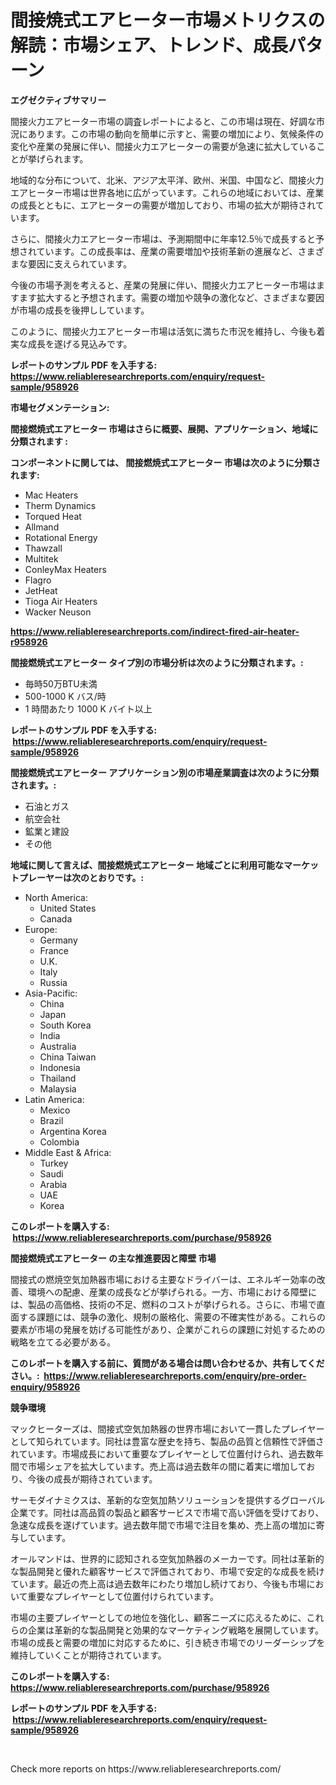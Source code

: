 <p><h1>間接焼式エアヒーター市場メトリクスの解読：市場シェア、トレンド、成長パターン</h1></p><p><strong>エグゼクティブサマリー</strong></p>
<p><p>間接火力エアヒーター市場の調査レポートによると、この市場は現在、好調な市況にあります。この市場の動向を簡単に示すと、需要の増加により、気候条件の変化や産業の発展に伴い、間接火力エアヒーターの需要が急速に拡大していることが挙げられます。</p><p>地域的な分布について、北米、アジア太平洋、欧州、米国、中国など、間接火力エアヒーター市場は世界各地に広がっています。これらの地域においては、産業の成長とともに、エアヒーターの需要が増加しており、市場の拡大が期待されています。</p><p>さらに、間接火力エアヒーター市場は、予測期間中に年率12.5％で成長すると予想されています。この成長率は、産業の需要増加や技術革新の進展など、さまざまな要因に支えられています。</p><p>今後の市場予測を考えると、産業の発展に伴い、間接火力エアヒーター市場はますます拡大すると予想されます。需要の増加や競争の激化など、さまざまな要因が市場の成長を後押ししています。</p><p>このように、間接火力エアヒーター市場は活気に満ちた市況を維持し、今後も着実な成長を遂げる見込みです。</p></p>
<p><strong>レポートのサンプル PDF を入手する: <a href="https://www.reliableresearchreports.com/enquiry/request-sample/958926">https://www.reliableresearchreports.com/enquiry/request-sample/958926</a></strong></p>
<p><strong>市場セグメンテーション:</strong></p>
<p><strong> 間接燃焼式エアヒーター 市場はさらに概要、展開、アプリケーション、地域に分類されます :</strong></p>
<p><strong>コンポーネントに関しては、 間接燃焼式エアヒーター 市場は次のように分類されます: &nbsp;</strong></p>
<p><ul><li>Mac Heaters</li><li>Therm Dynamics</li><li>Torqued Heat</li><li>Allmand</li><li>Rotational Energy</li><li>Thawzall</li><li>Multitek</li><li>ConleyMax Heaters</li><li>Flagro</li><li>JetHeat</li><li>Tioga Air Heaters</li><li>Wacker Neuson</li></ul></p>
<p><strong><a href="https://www.reliableresearchreports.com/indirect-fired-air-heater-r958926">https://www.reliableresearchreports.com/indirect-fired-air-heater-r958926</a></strong></p>
<p><strong> 間接燃焼式エアヒーター タイプ別の市場分析は次のように分類されます。:</strong></p>
<p><ul><li>毎時50万BTU未満</li><li>500-1000 K バス/時</li><li>1 時間あたり 1000 K バイト以上</li></ul></p>
<p><strong>レポートのサンプル PDF を入手する: &nbsp;<a href="https://www.reliableresearchreports.com/enquiry/request-sample/958926">https://www.reliableresearchreports.com/enquiry/request-sample/958926</a></strong></p>
<p><strong> 間接燃焼式エアヒーター アプリケーション別の市場産業調査は次のように分類されます。:</strong></p>
<p><ul><li>石油とガス</li><li>航空会社</li><li>鉱業と建設</li><li>その他</li></ul></p>
<p><strong>地域に関して言えば、間接燃焼式エアヒーター 地域ごとに利用可能なマーケットプレーヤーは次のとおりです。:</strong></p>
<p><ul>
    <li>
        North America:
        <ul>
            <li>United States</li>
            <li>Canada</li>
        </ul>
    </li>
    <li>
        Europe:
        <ul>
            <li>Germany</li>
            <li>France</li>
            <li>U.K.</li>
            <li>Italy</li>
            <li>Russia</li>
        </ul>
    </li>
    <li>
        Asia-Pacific:
        <ul>
            <li>China</li>
            <li>Japan</li>
            <li>South Korea</li>
            <li>India</li>
            <li>Australia</li>
            <li>China Taiwan</li>
            <li>Indonesia</li>
            <li>Thailand</li>
            <li>Malaysia</li>
        </ul>
    </li>
    <li>
        Latin America:
        <ul>
            <li>Mexico</li>
            <li>Brazil</li>
            <li>Argentina Korea</li>
            <li>Colombia</li>
        </ul>
    </li>
    <li>
        Middle East & Africa:
        <ul>
            <li>Turkey</li>
            <li>Saudi</li>
            <li>Arabia</li>
            <li>UAE</li>
            <li>Korea</li>
        </ul>
    </li>
    </ul></p>
<p><strong>このレポートを購入する: &nbsp;<a href="https://www.reliableresearchreports.com/purchase/958926">https://www.reliableresearchreports.com/purchase/958926</a></strong></p>
<p><strong>間接燃焼式エアヒーター の主な推進要因と障壁 市場</strong></p>
<p><p>間接式の燃焼空気加熱器市場における主要なドライバーは、エネルギー効率の改善、環境への配慮、産業の成長などが挙げられる。一方、市場における障壁には、製品の高価格、技術の不足、燃料のコストが挙げられる。さらに、市場で直面する課題には、競争の激化、規制の厳格化、需要の不確実性がある。これらの要素が市場の発展を妨げる可能性があり、企業がこれらの課題に対処するための戦略を立てる必要がある。</p></p>
<p><strong>このレポートを購入する前に、質問がある場合は問い合わせるか、共有してください。:&nbsp; <a href="https://www.reliableresearchreports.com/enquiry/pre-order-enquiry/958926">https://www.reliableresearchreports.com/enquiry/pre-order-enquiry/958926</a></strong></p>
<p><strong>競争環境</strong></p>
<p><p>マックヒーターズは、間接式空気加熱器の世界市場において一貫したプレイヤーとして知られています。同社は豊富な歴史を持ち、製品の品質と信頼性で評価されています。市場成長において重要なプレイヤーとして位置付けられ、過去数年間で市場シェアを拡大しています。売上高は過去数年の間に着実に増加しており、今後の成長が期待されています。</p><p>サーモダイナミクスは、革新的な空気加熱ソリューションを提供するグローバル企業です。同社は高品質の製品と顧客サービスで市場で高い評価を受けており、急速な成長を遂げています。過去数年間で市場で注目を集め、売上高の増加に寄与しています。</p><p>オールマンドは、世界的に認知される空気加熱器のメーカーです。同社は革新的な製品開発と優れた顧客サービスで評価されており、市場で安定的な成長を続けています。最近の売上高は過去数年にわたり増加し続けており、今後も市場において重要なプレイヤーとして位置付けられています。</p><p>市場の主要プレイヤーとしての地位を強化し、顧客ニーズに応えるために、これらの企業は革新的な製品開発と効果的なマーケティング戦略を展開しています。市場の成長と需要の増加に対応するために、引き続き市場でのリーダーシップを維持していくことが期待されています。</p></p>
<p><strong>このレポートを購入する: &nbsp; <a href="https://www.reliableresearchreports.com/purchase/958926">https://www.reliableresearchreports.com/purchase/958926</a></strong></p>
<p><strong>レポートのサンプル PDF を入手する: &nbsp;<a href="https://www.reliableresearchreports.com/enquiry/request-sample/958926">https://www.reliableresearchreports.com/enquiry/request-sample/958926</a></strong><strong></strong></p>
<p>&nbsp;</p>
<p>Check more reports on https://www.reliableresearchreports.com/</p>